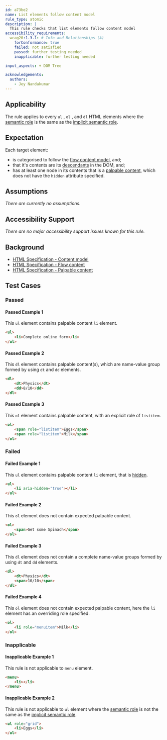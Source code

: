 ```yaml
---
id: a73be2
name: List elements follow content model
rule_type: atomic
description: |
  This rule checks that list elements follow content model
accessibility_requirements:
  wcag20:1.3.1: # Info and Relationships (A)
    forConformance: true
    failed: not satisfied
    passed: further testing needed
    inapplicable: further testing needed

input_aspects: + DOM Tree

acknowledgements:
  authors:
    - Jey Nandakumar
---
```


## Applicability

The rule applies to every `ul` , `ol` , and `dl` HTML elements where the [semantic role][] is the same as the [implicit semantic role][].

## Expectation

Each target element:

- is categorised to follow the [flow content model][], and;
- that it's contents are its [descendants][] in the DOM, and;
- has at least one node in its contents that is a [palpable content][], which does not have the `hidden` attribute specified.

## Assumptions

_There are currently no assumptions._

## Accessibility Support

_There are no major accessibility support issues known for this rule._

## Background

- [HTML Specification - Content model](https://html.spec.whatwg.org/#concept-element-content-model)
- [HTML Specification - Flow content](https://html.spec.whatwg.org/#flow-content)
- [HTML Specification - Palpable content](https://html.spec.whatwg.org/#palpable-content)

## Test Cases

### Passed

#### Passed Example 1

This `ul` element contains palpable content `li` element.

```html
<ul>
	<li>Complete online form</li>
</ul>
```

#### Passed Example 2

This `dl` element contains palpable content(s), which are name-value group formed by using `dt` and `dd` elements.

```html
<dl>
	<dt>Physics</dt>
	<dd>8/10</dd>
</dl>
```

#### Passed Example 3

This `ol` element contains palpable content, with an explicit role of `listitem`.

```html
<ol>
	<span role="listitem">Eggs</span>
	<span role="listitem">Milk</span>
</ol>
```

### Failed

#### Failed Example 1

This `ul` element contains palpable content `li` element, that is [hidden][].

```html
<ul>
	<li aria-hidden="true"></li>
</ul>
```

#### Failed Example 2

This `ol` element does not contain expected palpable content.

```html
<ol>
	<span>Get some Spinach</span>
</ol>
```

#### Failed Example 3

This `dl` element does not contain a complete name-value groups formed by using `dt` and `dd` elements.

```html
<dl>
	<dt>Physics</dt>
	<span>10/10</span>
</dl>
```

#### Failed Example 4

This `ol` element does not contain expected palpable content, here the `li` element has an overriding role specified.

```html
<ol>
	<li role="menuitem">Milk</li>
</ol>
```

### Inapplicable

#### Inapplicable Example 1

This rule is not applicable to `menu` element.

```html
<menu>
	<li></li>
</menu>
```

#### Inapplicable Example 2

This rule is not applicable to `ul` element where the [semantic role][] is not the same as the [implicit semantic role][].

```html
<ul role="grid">
	<li>Eggs</li>
</ul>
```

[semantic role]: #semantic-role 'Definition of semantic role'
[implicit semantic role]: #implicit-role 'Definition of implicit semantic role'
[flow content model]: https://html.spec.whatwg.org/#flow-content 'HTML Specification - Flow content model'
[palpable content]: https://html.spec.whatwg.org/#palpable-content 'HTML Specification - Palpable content'
[descendants]: https://dom.spec.whatwg.org/#concept-tree-descendant 'HTML Specification - Descendants'
[hidden]: https://html.spec.whatwg.org/#the-hidden-attribute 'HTML Specification - The hidden attribute'
